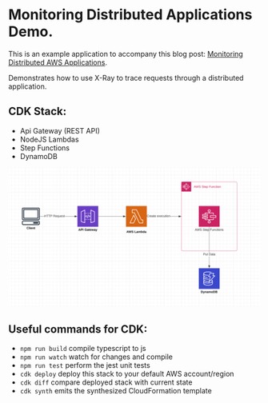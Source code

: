 # Monitoring Distributed Applications Demo.

This is an example application to accompany this blog post: [Monitoring Distributed AWS Applications](https://medium.com/).

Demonstrates how to use X-Ray to trace requests through a distributed application.

## CDK Stack:
 * Api Gateway (REST API)
 * NodeJS Lambdas
 * Step Functions
 * DynamoDB


 <img src="./service_diagram.png" alt="Application diagram" width="600"/>

## Useful commands for CDK: 

 * `npm run build`   compile typescript to js
 * `npm run watch`   watch for changes and compile
 * `npm run test`    perform the jest unit tests
 * `cdk deploy`      deploy this stack to your default AWS account/region
 * `cdk diff`        compare deployed stack with current state
 * `cdk synth`       emits the synthesized CloudFormation template
